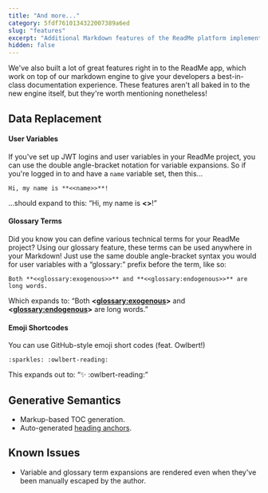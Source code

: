 ```yaml
---
title: "And more..."
category: 5fdf7610134322007389a6ed
slug: "features"
excerpt: "Additional Markdown features of the ReadMe platform implementation."
hidden: false
---
```

We've also built a lot of great features right in to the ReadMe app, which work on top of our markdown engine to give your developers a best-in-class documentation experience. These features aren't all baked in to the new engine itself, but they're worth mentioning nonetheless!

## Data Replacement

#### User Variables

If you've set up JWT logins and user variables in your ReadMe project, you can use the double angle-bracket notation for variable expansions. So if you're logged in to and have a `name` variable set, then this...

    Hi, my name is **<<name>>**!

...should expand to this: “Hi, my name is **<<name>>**!”

#### Glossary Terms

Did you know you can define various technical terms for your ReadMe project? Using our glossary feature, these terms can be used anywhere in your Markdown! Just use the same double angle-bracket syntax you would for user variables with a “glossary:” prefix before the term, like so:

    Both **<<glossary:exogenous>>** and **<<glossary:endogenous>>** are long words.

Which expands to: “Both **<<glossary:exogenous>>** and **<<glossary:endogenous>>** are long words.”

#### Emoji Shortcodes

You can use GitHub-style emoji short codes (feat. Owlbert!)

    :sparkles: :owlbert-reading:

This expands out to: “:sparkles: :owlbert-reading:”

## Generative Semantics

- Markup-based TOC generation.
- Auto-generated [heading anchors](doc:headings#section-incremented-anchors).

## Known Issues

- Variable and glossary term expansions are rendered even when they've been manually escaped by the author.